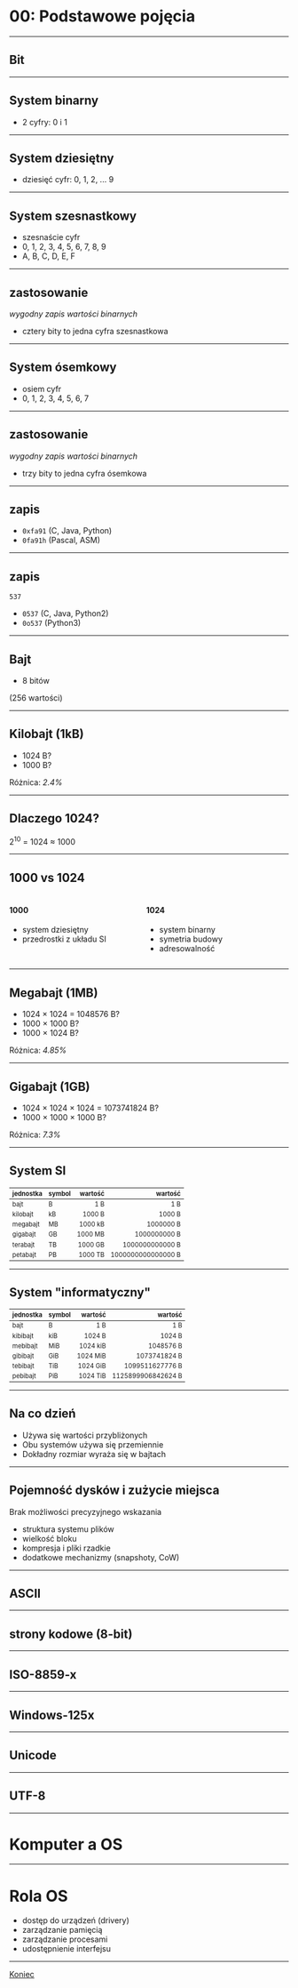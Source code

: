 # 00: Podstawowe pojęcia

------
## Bit

------
## System binarny

- 2 cyfry: 0 i 1

------
## System dziesiętny

- dziesięć cyfr: 0, 1, 2, ... 9

------
## System szesnastkowy

- szesnaście cyfr
- 0, 1, 2, 3, 4, 5, 6, 7, 8, 9
- A, B, C, D, E, F

---
## zastosowanie

*wygodny zapis wartości binarnych*

- cztery bity to jedna cyfra szesnastkowa

------
## System ósemkowy

- osiem cyfr
- 0, 1, 2, 3, 4, 5, 6, 7

---
## zastosowanie
*wygodny zapis wartości binarnych*

- trzy bity to jedna cyfra ósemkowa

---
## zapis

- `0xfa91` (C, Java, Python)
- `0fa91h` (Pascal, ASM)

---
## zapis

`537`

- `0537` (C, Java, Python2)
- `0o537` (Python3)

------
## Bajt

* 8 bitów

(256 wartości)

------
<!-- .slide: data-autofragments -->
## Kilobajt (1kB)

* 1024 B?
* 1000 B?

Różnica: *2.4%*

---
## Dlaczego 1024?

2<sup>10</sup> = 1024 ≈ 1000

---
## 1000 vs 1024

<div style='display: flex'>
<div style='width: 49%' class=fragment>
  <h4>1000</h4>
  <ul>
  <li>system dziesiętny</li>
  <li>przedrostki z układu SI</li>
  </ul>
</div>

<div style='width: 49%' class=fragment>
  <h4>1024</h4>
  <ul>
  <li>system binarny</li>
  <li>symetria budowy</li>
  <li>adresowalność</li>
  </ul>
</div>
</div>

------
<!-- .slide: data-autofragments -->
## Megabajt (1MB)

* 1024 × 1024 = 1048576 B? 
* 1000 × 1000 B?
* 1000 × 1024 B?

Różnica: *4.85%*

------
<!-- .slide: data-autofragments -->
## Gigabajt (1GB)

* 1024 × 1024 × 1024 = 1073741824 B?
* 1000 × 1000 × 1000 B?

Różnica: *7.3%*

------
## System SI

| jednostka| symbol |wartość  | wartość      |
|----------|--------|--------:|-------------:|
| bajt     | B      |     1 B | 1 B          |
| kilobajt | kB     |  1000 B | 1000 B       |
| megabajt | MB     | 1000 kB | 1000000 B    |
| gigabajt | GB     | 1000 MB | 1000000000 B |
| terabajt | TB     | 1000 GB | 1000000000000 B |
| petabajt | PB     | 1000 TB | 1000000000000000 B |

<style> #system-si + table { font-size: 0.8em; } </style>

---
<!-- .slide: data-autofragments -->
## System "informatyczny"

| jednostka| symbol |wartość   | wartość      |  
|----------|--------|---------:|-------------:|
| bajt     | B      |      1 B | 1 B          |
| kibibajt | kiB    |   1024 B | 1024 B       |
| mebibajt | MiB    | 1024 kiB | 1048576 B    |
| gibibajt | GiB    | 1024 MiB | 1073741824 B |
| tebibajt | TiB    | 1024 GiB | 1099511627776 B |
| pebibajt | PiB    | 1024 TiB | 1125899906842624 B |

<style> #system-informatyczny + table { font-size: 0.8em; } </style>

------
<!-- .slide: data-autofragments -->
## Na co dzień

- Używa się wartości przybliżonych
- Obu systemów używa się przemiennie
- Dokładny rozmiar wyraża się w bajtach

------
<!-- .slide: data-autofragments -->
## Pojemność dysków i zużycie miejsca

Brak możliwości precyzyjnego wskazania
- struktura systemu plików
- wielkość bloku
- kompresja i pliki rzadkie
- dodatkowe mechanizmy (snapshoty, CoW)

------
## ASCII

------
## strony kodowe (8-bit)

---
## ISO-8859-x

---
## Windows-125x

------
## Unicode

------
## UTF-8

------
<!-- .slide: data-autofragments -->
# Komputer a OS 

---
<!-- .slide: data-autofragments -->
# Rola OS

- dostęp do urządzeń (drivery)
- zarządzanie pamięcią
- zarządzanie procesami
- udostępnienie interfejsu

------
[Koniec](./)

